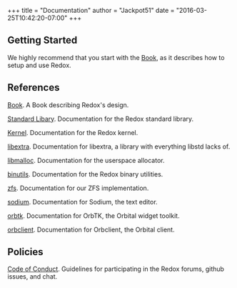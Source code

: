 +++
title = "Documentation"
author = "Jackpot51"
date = "2016-03-25T10:42:20-07:00"
+++

## Getting Started

We highly recommend that you start with the [Book](https://doc.redox-os.org/book/), as it describes how to setup and use Redox.

## References

[Book](https://doc.redox-os.org/book/). A Book describing Redox's design.

[Standard Libary](https://doc.redox-os.org/doc/std/). Documentation for the Redox standard library.

[Kernel](https://doc.redox-os.org/doc/kernel/). Documentation for the Redox kernel.

[libextra](https://doc.redox-os.org/doc/extra/). Documentation for libextra, a library with everything libstd lacks of.

[libmalloc](https://doc.redox-os.org/doc/malloc/). Documentation for the userspace allocator.

[binutils](https://doc.redox-os.org/doc/binutils/). Documentation for the Redox binary utilities.

[zfs](https://doc.redox-os.org/doc/zfs/). Documentation for our ZFS implementation.

[sodium](https://doc.redox-os.org/doc/sodium/). Documentation for Sodium, the text editor.

[orbtk](https://doc.redox-os.org/doc/orbtk/). Documentation for OrbTK, the Orbital widget toolkit.

[orbclient](https://doc.redox-os.org/doc/orbclient/). Documentation for Orbclient, the Orbital client.

## Policies

[Code of Conduct](/coc/). Guidelines for participating in the Redox forums, github issues, and chat.
